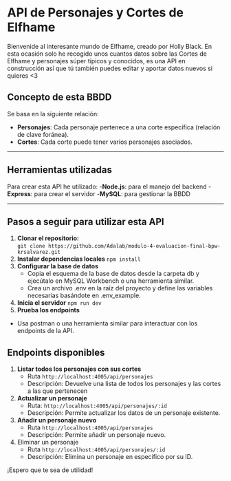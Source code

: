 # API de Personajes y Cortes de Elfhame

Bienvenide al interesante mundo de Elfhame, creado por Holly Black. En esta ocasión solo he recogido unos cuantos datos sobre las Cortes de Elfhame y personajes súper típicos y conocidos, es una API en construcción así que tú también puedes editar y aportar datos nuevos si quieres <3

## Concepto de esta BBDD

Se basa en la siguiente relación:
  - **Personajes**: Cada personaje pertenece a una corte específica (relación de clave foránea).
  - **Cortes**: Cada corte puede tener varios personajes asociados.

---

## Herramientas utilizadas

Para crear esta API he utilizado:
  -**Node.js**: para el manejo del backend
  -**Express**: para crear el servidor
  -**MySQL**: para gestionar la BBDD

---

## Pasos a seguir para utilizar esta API

1. **Clonar el repositorio:**   
  ``` git clone https://github.com/Adalab/modulo-4-evaluacion-final-bpw-krsalvarez.git ```
2. **Instalar dependencias locales**
   ```npm install```
3. **Configurar la base de datos**
   - Copia el esquema de la base de datos desde la carpeta db y ejecútalo en MySQL Workbench o una herramienta similar.
   - Crea un archivo .env en la raíz del proyecto y define las variables necesarias basándote en .env_example.
4. **Inicia el servidor**
   ```npm run dev```
5. **Prueba los endpoints**
  - Usa postman o una herramienta similar para interactuar con los endpoints de la API.

## Endpoints disponibles

1. **Listar todos los personajes con sus cortes**
   - Ruta ```http://localhost:4005/api/personajes```
   - Descripción: Devuelve una lista de todos los personajes y las cortes a las que pertenecen
2. **Actualizar un personaje**
   - Ruta: ```http://localhost:4005/api/personajes/:id```
   - Descripción: Permite actualizar los datos de un personaje existente.
3. **Añadir un personaje nuevo**
   - Ruta ```http://localhost:4005/api/personajes```
   - Descripción: Permite añadir un personaje nuevo.
4. Eliminar un personaje
   - Ruta ```http://localhost:4005/api/personajes/:id```
   - Descripción: Elimina un personaje en específico por su ID.

¡Espero que te sea de utilidad! 
